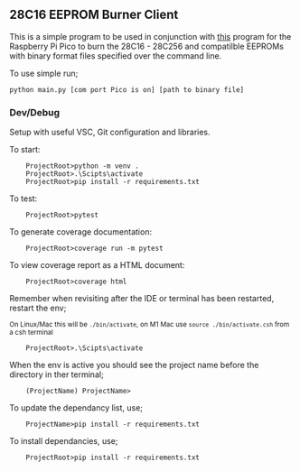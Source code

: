 ## 28C16 EEPROM Burner Client

This is a simple program to be used in conjunction with [this](https://github.com/jasonalexander-ja/PicoEEPROMBurner)
program for the Raspberry Pi Pico to burn the 28C16 - 28C256 and compatilble EEPROMs with binary format files specified over 
the command line. 

To use simple run; 

`python main.py [com port Pico is on] [path to binary file]`

### Dev/Debug

Setup with useful VSC, Git configuration and libraries. 

To start:
```
    ProjectRoot>python -m venv .
    ProjectRoot>.\Scipts\activate
    ProjectRoot>pip install -r requirements.txt
```

To test:
```
    ProjectRoot>pytest
```

To generate coverage documentation:
```
    ProjectRoot>coverage run -m pytest
```

To view coverage report as a HTML document:
```
    ProjectRoot>coverage html
```

Remember when revisiting after the IDE or terminal has been restarted, restart the env;

<sub>On Linux/Mac this will be `./bin/activate`, on M1 Mac use `source ./bin/activate.csh` from a csh terminal</sub>
```
    ProjectRoot>.\Scipts\activate
```
When the env is active you should see the project name before the directory in ther terminal;
```
    (ProjectName) ProjectName>
```

To update the dependancy list, use;
```
    ProjectName>pip install -r requirements.txt 
```
To install dependancies, use;
```
    ProjectRoot>pip install -r requirements.txt
```
